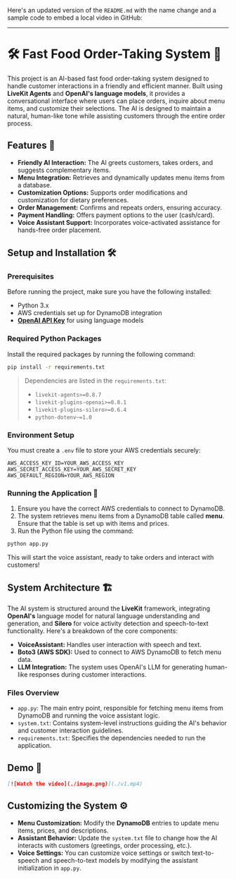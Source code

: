Here's an updated version of the `README.md` with the name change and a sample code to embed a local video in GitHub:

---

# 🛠️ Fast Food Order-Taking System 🍔

This project is an AI-based fast food order-taking system designed to handle customer interactions in a friendly and efficient manner. Built using **LiveKit Agents** and **OpenAI's language models**, it provides a conversational interface where users can place orders, inquire about menu items, and customize their selections. The AI is designed to maintain a natural, human-like tone while assisting customers through the entire order process.

## Features 🎯

- **Friendly AI Interaction:** The AI greets customers, takes orders, and suggests complementary items.
- **Menu Integration:** Retrieves and dynamically updates menu items from a database.
- **Customization Options:** Supports order modifications and customization for dietary preferences.
- **Order Management:** Confirms and repeats orders, ensuring accuracy.
- **Payment Handling:** Offers payment options to the user (cash/card).
- **Voice Assistant Support:** Incorporates voice-activated assistance for hands-free order placement.

## Setup and Installation 🛠️

### Prerequisites
Before running the project, make sure you have the following installed:
- Python 3.x
- AWS credentials set up for DynamoDB integration
- **[OpenAI API Key](https://beta.openai.com/signup/)** for using language models

### Required Python Packages
Install the required packages by running the following command:

```bash
pip install -r requirements.txt
```

> Dependencies are listed in the `requirements.txt`:
> - `livekit-agents>=0.8.7`
> - `livekit-plugins-openai>=0.8.1`
> - `livekit-plugins-silero>=0.6.4`
> - `python-dotenv~=1.0`

### Environment Setup
You must create a `.env` file to store your AWS credentials securely:

```env
AWS_ACCESS_KEY_ID=YOUR_AWS_ACCESS_KEY
AWS_SECRET_ACCESS_KEY=YOUR_AWS_SECRET_KEY
AWS_DEFAULT_REGION=YOUR_AWS_REGION
```

### Running the Application 🚀

1. Ensure you have the correct AWS credentials to connect to DynamoDB.
2. The system retrieves menu items from a DynamoDB table called **menu**. Ensure that the table is set up with items and prices.
3. Run the Python file using the command:

```bash
python app.py
```

This will start the voice assistant, ready to take orders and interact with customers!

## System Architecture 🏗️

The AI system is structured around the **LiveKit** framework, integrating **OpenAI's** language model for natural language understanding and generation, and **Silero** for voice activity detection and speech-to-text functionality. Here's a breakdown of the core components:

- **VoiceAssistant:** Handles user interaction with speech and text.
- **Boto3 (AWS SDK):** Used to connect to AWS DynamoDB to fetch menu data.
- **LLM Integration:** The system uses OpenAI's LLM for generating human-like responses during customer interactions.
  
### Files Overview

- `app.py`: The main entry point, responsible for fetching menu items from DynamoDB and running the voice assistant logic.
- `system.txt`: Contains system-level instructions guiding the AI's behavior and customer interaction guidelines.
- `requirements.txt`: Specifies the dependencies needed to run the application.

## Demo 🎥

```markdown
[![Watch the video](./image.png)](./v1.mp4)

```

## Customizing the System ⚙️

- **Menu Customization:** Modify the **DynamoDB** entries to update menu items, prices, and descriptions.
- **Assistant Behavior:** Update the `system.txt` file to change how the AI interacts with customers (greetings, order processing, etc.).
- **Voice Settings:** You can customize voice settings or switch text-to-speech and speech-to-text models by modifying the assistant initialization in `app.py`.

